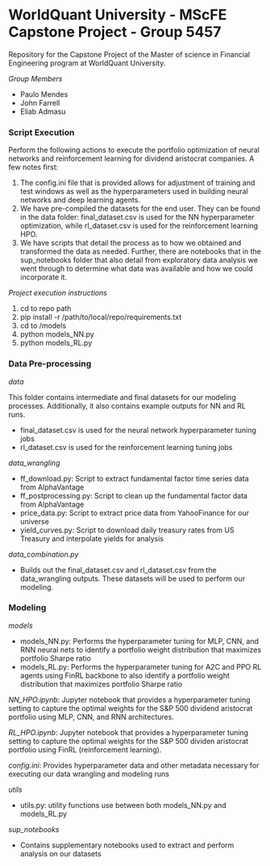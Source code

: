 # WorldQuant University - MScFE Capstone Project - Group 5457

Repository for the Capstone Project of the Master of science in Financial Engineering program at WorldQuant University.

*Group Members*
- Paulo Mendes
- John Farrell
- Eliab Admasu

### Script Execution

Perform the following actions to execute the portfolio optimization of neural networks and reinforcement learning for dividend aristocrat companies. A few notes first:
1. The config.ini file that is provided allows for adjustment of training and test windows as well as the hyperparameters used in building neural networks and deep learning agents.
2. We have pre-compiled the datasets for the end user. They can be found in the data folder: final_dataset.csv is used for the NN hyperparameter optimization, while rl_dataset.csv is used for the reinforcement learning HPO.
3. We have scripts that detail the process as to how we obtained and transformed the data as needed. Further, there are notebooks that in the sup_notebooks folder that also detail from exploratory data analysis we went through to determine what data was available and how we could incorporate it.

_Project execution instructions_
1. cd to repo path
2. pip install -r /path/to/local/repo/requirements.txt
3. cd to /models
4. python models_NN.py
5. python models_RL.py

### Data Pre-processing

_data_

This folder contains intermediate and final datasets for our modeling processes. Additionally, it also contains example outputs for NN and RL runs.
- final_dataset.csv is used for the neural network hyperparameter tuning jobs
- rl_dataset.csv is used for the reinforcement learning tuning jobs


_data_wrangling_
- ff_download.py: Script to extract fundamental factor time series data from AlphaVantage
- ff_postprocessing.py: Script to clean up the fundamental factor data from AlphaVantage
- price_data.py: Script to extract price data from YahooFinance for our universe
- yield_curves.py: Script to download daily treasury rates from US Treasury and interpolate yields for analysis

_data_combination.py_
- Builds out the final_dataset.csv and rl_dataset.csv from the data_wrangling outputs. These datasets will be used to perform our modeling.

### Modeling

_models_
- models_NN.py: Performs the hyperparameter tuning for MLP, CNN, and RNN neural nets to identify a portfolio weight distribution that maximizes portfolio Sharpe ratio
- models_RL.py: Performs the hyperparameter tuning for A2C and PPO RL agents using FinRL backbone to also identify a portfolio weight distribution that maximizes portfolio Sharpe ratio

_NN_HPO.ipynb_: Jupyter notebook that provides a hyperparameter tuning setting to capture the optimal weights for the S&P 500 dividend aristocrat portfolio using MLP, CNN, and RNN architectures.

_RL_HPO.ipynb_: Jupyter notebook that provides a hyperparameter tuning setting to capture the optimal weights for the S&P 500 dividen aristocrat portfolio using FinRL (reinforcement learning).

_config.ini_: Provides hyperparameter data and other metadata necessary for executing our data wrangling and modeling runs

_utils_
- utils.py: utility functions use between both models_NN.py and models_RL.py

_sup_notebooks_
- Contains supplementary notebooks used to extract and perform analysis on our datasets
